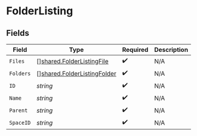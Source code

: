 # FolderListing


## Fields

| Field                                                                      | Type                                                                       | Required                                                                   | Description                                                                |
| -------------------------------------------------------------------------- | -------------------------------------------------------------------------- | -------------------------------------------------------------------------- | -------------------------------------------------------------------------- |
| `Files`                                                                    | [][shared.FolderListingFile](../../models/shared/folderlistingfile.md)     | :heavy_check_mark:                                                         | N/A                                                                        |
| `Folders`                                                                  | [][shared.FolderListingFolder](../../models/shared/folderlistingfolder.md) | :heavy_check_mark:                                                         | N/A                                                                        |
| `ID`                                                                       | *string*                                                                   | :heavy_check_mark:                                                         | N/A                                                                        |
| `Name`                                                                     | *string*                                                                   | :heavy_check_mark:                                                         | N/A                                                                        |
| `Parent`                                                                   | *string*                                                                   | :heavy_check_mark:                                                         | N/A                                                                        |
| `SpaceID`                                                                  | *string*                                                                   | :heavy_check_mark:                                                         | N/A                                                                        |